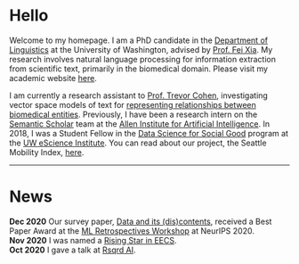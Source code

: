 
# Hello

Welcome to my homepage. I am a PhD candidate in the [Department of Linguistics](https://linguistics.washington.edu) at the University of Washington, advised by [Prof. Fei Xia](https://faculty.washington.edu/fxia/). My research involves natural language processing for information extraction from scientific text, primarily in the biomedical domain. Please visit my academic website [here](https://linguistics.washington.edu/people/amandalynne-paullada).  

I am currently a research assistant to [Prof. Trevor Cohen](http://bime.uw.edu/faculty/trevor-cohen/), investigating vector space models of text for [representing relationships between biomedical entities](https://www.aclweb.org/anthology/2020.bionlp-1.4/).
Previously, I have been a research intern on the [Semantic Scholar](https://www.semanticscholar.org/) team at the [Allen Institute for Artificial Intelligence](https://allenai.org/). In 2018, I was a Student Fellow in the [Data Science for Social Good](https://escience.washington.edu/dssg/) program at the [UW eScience Institute](https://escience.washington.edu/). You can read about our project, the Seattle Mobility Index, [here](https://escience.washington.edu/2018-data-science-for-social-good-projects/). 


----

# News

**Dec 2020**    Our survey paper, [Data and its (dis)contents](https://arxiv.org/abs/2012.05345), received a Best Paper Award at the [ML Retrospectives Workshop](https://ml-retrospectives.github.io/neurips2020/) at NeurIPS 2020.  
**Nov 2020**    I was named a [Rising Star in EECS](https://eecs.berkeley.edu/rising-stars-2020).  
**Oct 2020**    I gave a talk at [Rsqrd AI](https://www.rsqrdai.org/).

